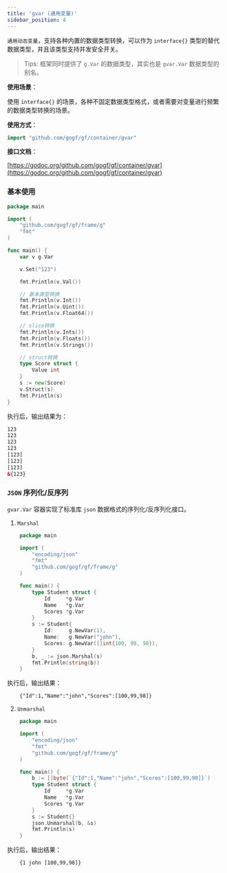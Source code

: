 ```yaml
---
title: 'gvar (通用变量)'
sidebar_position: 4
---
```


`通用动态变量`，支持各种内置的数据类型转换，可以作为 `interface{}` 类型的替代数据类型，并且该类型支持并发安全开关。

> Tips: 框架同时提供了 `g.Var` 的数据类型，其实也是 `gvar.Var` 数据类型的别名。

**使用场景**：

使用 `interface{}` 的场景，各种不固定数据类型格式，或者需要对变量进行频繁的数据类型转换的场景。

**使用方式**：

```  go
import "github.com/gogf/gf/container/gvar"
```

**接口文档**：

[https://godoc.org/github.com/gogf/gf/container/gvar](https://godoc.org/github.com/gogf/gf/container/gvar)

### 基本使用

```  go
package main

import (
    "github.com/gogf/gf/frame/g"
    "fmt"
)

func main() {
    var v g.Var

    v.Set("123")

    fmt.Println(v.Val())

    // 基本类型转换
    fmt.Println(v.Int())
    fmt.Println(v.Uint())
    fmt.Println(v.Float64())

    // slice转换
    fmt.Println(v.Ints())
    fmt.Println(v.Floats())
    fmt.Println(v.Strings())

    // struct转换
    type Score struct {
        Value int
    }
    s := new(Score)
    v.Struct(s)
    fmt.Println(s)
}
```

执行后，输出结果为：

```  html
123
123
123
123
[123]
[123]
[123]
&{123}
```

### `JSON` 序列化/反序列

`gvar.Var` 容器实现了标准库 `json` 数据格式的序列化/反序列化接口。

1. `Marshal`




```  go
    package main

    import (
        "encoding/json"
        "fmt"
        "github.com/gogf/gf/frame/g"
    )

    func main() {
        type Student struct {
            Id     *g.Var
            Name   *g.Var
            Scores *g.Var
        }
        s := Student{
            Id:     g.NewVar(1),
            Name:   g.NewVar("john"),
            Scores: g.NewVar([]int{100, 99, 98}),
        }
        b, _ := json.Marshal(s)
        fmt.Println(string(b))
    }
```


执行后，输出结果：




```  undefined
    {"Id":1,"Name":"john","Scores":[100,99,98]}
```

2. `Unmarshal`




```  go
    package main

    import (
        "encoding/json"
        "fmt"
        "github.com/gogf/gf/frame/g"
    )

    func main() {
        b := []byte(`{"Id":1,"Name":"john","Scores":[100,99,98]}`)
        type Student struct {
            Id     *g.Var
            Name   *g.Var
            Scores *g.Var
        }
        s := Student{}
        json.Unmarshal(b, &s)
        fmt.Println(s)
    }
```


执行后，输出结果：




```  undefined
    {1 john [100,99,98]}
```